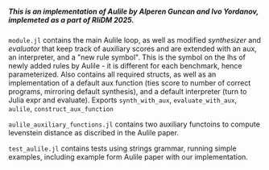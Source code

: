 ##### This is an implementation of Aulile by Alperen Guncan and Ivo Yordanov, implemeted as a part of RIiDM 2025. 

`module.jl` contains the main Aulile loop, as well as modified *synthesizer* and *evaluator* that keep track of auxiliary scores and are extended with an aux, an interpreter, and a "new rule symbol". This is the symbol on the lhs of newly added rules by Aulile - it is different for each benchmark, hence parameterized. Also contains all required structs, as well as an implementation of a default aux function (ties score to number of correct programs, mirroring default synthesis), and a default interpreter (turn to Julia expr and evaluate).
            Exports `synth_with_aux`,    `evaluate_with_aux`,    `aulile`,    `construct_aux_function`


`aulile_auxiliary_functions.jl` contains two auxiliary functoins to compute levenstein distance as discribed in the Aulile paper. 
<!-- We list them in detail in the paper, but in essence it's mostly variations of edit distances. Also has a map between benchmark names and implemented aux functions, and a constructor helper. 

Benchmark is not imported, I decided to put components dependent on in in the garden.
-->

`test_aulile.jl` contains tests using strings grammar, running simple examples, including example form Aulile paper with our implementation. 